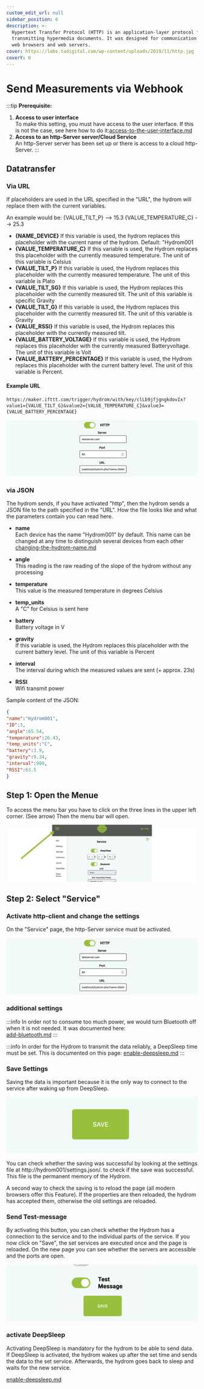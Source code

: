 ```yaml
---
custom_edit_url: null
sidebar_position: 6
description: >-
  Hypertext Transfer Protocol (HTTP) is an application-layer protocol for
  transmitting hypermedia documents. It was designed for communication between
  web browsers and web servers.
cover: https://labs.tadigital.com/wp-content/uploads/2019/11/http.jpg
coverY: 0
---
```


# Send Measurements via Webhook



:::tip
**Prerequisite:**

1. **Access to user interface**  
   To make this setting, you must have access to the user interface. If this is not the case, see here how to do it:[access-to-the-user-interface.md](../docs/Getting%20Started/establish-first-connection-to-the-hydrom/access-to-the-user-interface.mdx "mention")
2. **Access to an http-Server server/Cloud Service**  
   An http-Server server has been set up or there is access to a cloud http-Server.
:::

## Datatransfer

### Via URL

If placeholders are used in the URL specified in the "URL", the hydrom will replace them with the current variables.

An example would be: {VALUE\_TILT\_P} --> 15.3
{VALUE\_TEMPERATURE\_C} --> 25.3

* **{NAME\_DEVICE}** If this variable is used, the hydrom replaces this placeholder with the current name of the hydrom. Default: "Hydrom001
* **{VALUE\_TEMPERATURE\_C}** If this variable is used, the Hydrom replaces this placeholder with the currently measured temperature. The unit of this variable is Celsius
* **{VALUE\_TILT\_P}** If this variable is used, the Hydrom replaces this placeholder with the currently measured temperature. The unit of this variable is Plato
* **{VALUE\_TILT\_SG}** If this variable is used, the Hydrom replaces this placeholder with the currently measured tilt. The unit of this variable is specific Gravity
* **{VALUE\_TILT\_G}** If this variable is used, the Hydrom replaces this placeholder with the currently measured tilt. The unit of this variable is Gravity
* **{VALUE\_RSSI}** If this variable is used, the Hydrom replaces this placeholder with the currently measured tilt.
* **{VALUE\_BATTERY\_VOLTAGE}** If this variable is used, the Hydrom replaces this placeholder with the currently measured Batteryvoltage. The unit of this variable is Volt
* **{VALUE\_BATTERY\_PERCENTAGE}** If this variable is used, the Hydrom replaces this placeholder with the current battery level. The unit of this variable is Percent.

#### Example URL

```url
https://maker.ifttt.com/trigger/hydrom/with/key/clLb9jfjgngkdovIx?value1={VALUE_TILT_G}&value2={VALUE_TEMPERATURE_C}&value3={VALUE_BATTERY_PERCENTAGE}
```

![Webhook](../../docs/Pics/English_Pic15.png)

### via JSON

The hydrom sends, if you have activated "http", then the hydrom sends a JSON file to the path specified in the "URL". 
How the file looks like and what the parameters contain you can read here.

* **name**  
  Each device has the name "Hydrom001" by default. This name can be changed at any time to distinguish several devices from each other  
  [changing-the-hydrom-name.md](../other-settings/changing-the-hydrom-name.md "mention")

* **angle**  
  This reading is the raw reading of the slope of the hydrom without any processing  

* **temperature**  
  This value is the measured temperature in degrees Celsius  

* **temp\_units**  
  A "C" for Celsius is sent here  

* **battery**  
  Battery voltage in V

* **gravity**  
  If this variable is used, the Hydrom replaces this placeholder with the current battery level. The unit of this variable is Percent

* **interval**  
  The interval during which the measured values are sent (+ approx. 23s)  

* **RSSI**  
  Wifi transmit power



Sample content of the JSON:

```json
{
"name":"Hydrom001",
"ID":3,
"angle":65.54,
"temperature":26.43,
"temp_units":"C",
"battery":3.9,
"gravity":9.34,
"interval":900,
"RSSI":63.5
}
```

## Step 1: Open the Menue

To access the menu bar you have to click on the three lines in the upper left corner. (See arrow)
Then the menu bar will open.

![Open Navigation](../../docs/Pics/English_Pic5.png)

## Step 2: Select "Service" 

### Activate http-client and change the settings

On the "Service" page, the http-Server service must be activated.

![Enabled Bluetooth](../../docs/Pics/English_Pic15.png)

### additional settings

:::info
In order not to consume too much power, we would turn Bluetooth off when it is not needed. It was documented here:  
[add-bluetooth.md](../add-bluetooth.md)
:::



:::info
In order for the Hydrom to transmit the data reliably, a DeepSleep time must be set. This is documented on this page:
[enable-deepsleep.md](../other-settings/enable-deepsleep.md)
:::


### Save Settings

Saving the data is important because it is the only way to connect to the service after waking up from DeepSleep.

![Pressing the "save" button saves the settings.](../../docs/Pics/English_Pic6.png)

You can check whether the saving was successful by looking at the settings file at http://hydrom001/settings.json/. to check if the save was successful. This file is the permanent memory of the Hydrom.

A second way to check the saving is to reload the page (all modern browsers offer this Feature). If the properties are then reloaded, the hydrom has accepted them, otherwise the old settings are reloaded.

### Send Test-message

By activating this button, you can check whether the Hydrom has a connection to the service and to the individual parts of the service. If you now click on "Save", the set services are executed once and the page is reloaded. On the new page you can see whether the servers are accessible and the ports are open.

![Sending a test message can greatly simplify the process of checking the connection.](../../docs/Pics/English_Pic7.png)

### activate DeepSleep

Activating DeepSleep is mandatory for the hydrom to be able to send data. If DeepSleep is activated, the hydrom wakes up after the set time and sends the data to the set service. Afterwards, the hydrom goes back to sleep and waits for the new service.


[enable-deepsleep.md](../other-settings/enable-deepsleep.md)

